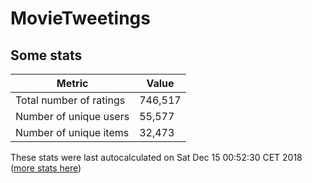 # MovieTweetings
## Some stats

Metric | Value
--- | ---
Total number of ratings                 | 746,517
Number of unique users                  | 55,577
Number of unique items                  | 32,473
These stats were last autocalculated on Sat Dec 15 00:52:30 CET 2018  ([more stats here](./stats.md))


